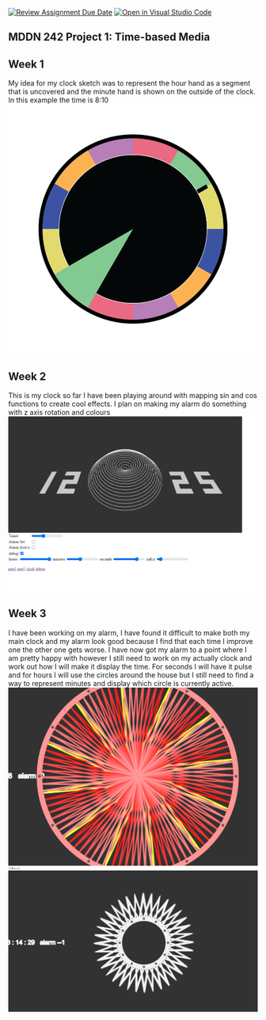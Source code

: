 [![Review Assignment Due Date](https://classroom.github.com/assets/deadline-readme-button-24ddc0f5d75046c5622901739e7c5dd533143b0c8e959d652212380cedb1ea36.svg)](https://classroom.github.com/a/JAZAP9dv)
[![Open in Visual Studio Code](https://classroom.github.com/assets/open-in-vscode-718a45dd9cf7e7f842a935f5ebbe5719a5e09af4491e668f4dbf3b35d5cca122.svg)](https://classroom.github.com/online_ide?assignment_repo_id=11462214&assignment_repo_type=AssignmentRepo)
## MDDN 242 Project 1: Time-based Media  

## Week 1
My idea for my clock sketch was to represent the hour hand as a segment that is uncovered and the minute hand is shown on the outside of the clock. In this example the time is 8:10 
![plot](./images/sketch.png)

## Week 2
This is my clock so far I have been playing around with mapping sin and cos functions to create cool effects. I plan on making my alarm do something with z axis rotation and colours
![plot](./images/image-week2.png)

## Week 3
I have been working on my alarm, I have found it difficult to make both my main clock and my alarm look good because I find that each time I improve one the other one gets worse. I have now got my alarm to a point where I am pretty happy with however I still need to work on my actually clock and work out how I will make it display the time. For seconds I will have it pulse and for hours I will use the circles around the house but I still need to find a way to represent minutes and display which circle is currently active. 
![plot](./images/image-week3-1.png)
![plot](./images/image-week3-2.png)